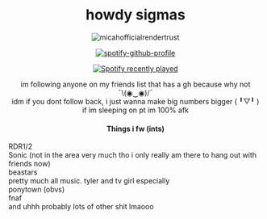 <div align="center">
<img src="https://komarev.com/ghpvc/?username=piggeonna&style=plastic-square&color=c92644" alt=""/>
    <h1>
    howdy sigmas
  </div>
  <div align="center">
      
![micahofficialrendertrust](https://github.com/user-attachments/assets/9149dcd8-35b8-4e26-9bbf-cdbd2d53e20a)


[![spotify-github-profile](https://spotify-github-profile.kittinanx.com/api/view?uid=s12uenf3xuez4eu5dy28pfg15&cover_image=true&theme=novatorem&show_offline=true&background_color=121212&interchange=false&bar_color=53b14f&bar_color_cover=true)](https://spotify-github-profile.kittinanx.com/api/view?uid=s12uenf3xuez4eu5dy28pfg15&redirect=true)
      
[![Spotify recently played](https://spotify-recently-played-readme.vercel.app/api?user=s12uenf3xuez4eu5dy28pfg15&count=3)](https://open.spotify.com/user/s12uenf3xuez4eu5dy28pfg15)

<div>im following anyone on my friends list that has a gh because why not ¯⁠\⁠(⁠◉⁠‿⁠◉⁠)⁠/⁠¯</div>
<div>idm if you dont follow back, i just wanna make big numbers bigger (⁠ ⁠╹⁠▽⁠╹⁠ ⁠)</div>

<div>if im sleeping on pt im 100% afk</div>

#### Things i fw (ints)
<div align="left">
RDR1/2
<br>
Sonic (not in the area very much tho i only really am there to hang out with friends now)
<br>
beastars
<br>
pretty much all music. tyler and tv girl especially
<br>
ponytown (obvs)
<br>
fnaf
<br>
and uhhh probably lots of other shit lmaooo
<div>

</div>
<!--
**the-world-needs-wannabes/the-world-needs-wannabes** is a ✨ _special_ ✨ repository because its `README.md` (this file) appears on your GitHub profile.

Here are some ideas to get you started:

- 🔭 I’m currently working on ...
- 🌱 I’m currently learning ...
- 👯 I’m looking to collaborate on ...
- 🤔 I’m looking for help with ...
- 💬 Ask me about ...
- 📫 How to reach me: ...
- 😄 Pronouns: ...
- ⚡ Fun fact: ...
-->
